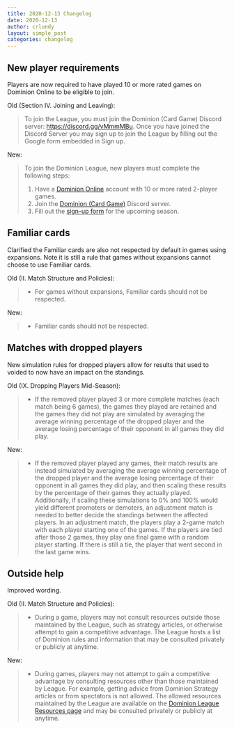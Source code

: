 ```yaml
---
title: 2020-12-13 Changelog
date: 2020-12-13
author: crlundy
layout: simple_post
categories: changelog
---
```

## New player requirements

Players are now required to have played 10 or more rated games on Dominion Online to be eligible to join.

Old (Section IV. Joining and Leaving):
> To join the League, you must join the Dominion (Card Game) Discord server: https://discord.gg/vMmmMBu. Once you have joined the Discord Server you may sign up to join the League by filling out the Google form embedded in Sign up.

New:
> To join the Dominion League, new players must complete the following steps:
> 1. Have a <a href="http://dominion.games">Dominion Online</a> account with 10 or more rated 2-player games.
> 2. Join the <a href="https://discord.gg/vMmmMBu">Dominion (Card Game)</a> Discord server.
> 3. Fill out the <a href="http://dominionleague.org/sign-ups">sign-up form</a> for the upcoming season.


## Familiar cards

Clarified the Familiar cards are also not respected by default in games using expansions. Note it is still a rule that games without expansions cannot choose to use Familiar cards.

Old (II. Match Structure and Policies):
> * For games without expansions, Familiar cards should not be respected.

New:
> * Familiar cards should not be respected.


## Matches with dropped players

New simulation rules for dropped players allow for results that used to voided to now have an impact on the standings.

Old (IX. Dropping Players Mid-Season):
> * If the removed player played 3 or more complete matches (each match being 6 games), the games they played are retained and the games they did not play are simulated by averaging the average winning percentage of the dropped player and the average losing percentage of their opponent in all games they did play.

New:
> * If the removed player played any games, their match results are instead simulated by averaging the average winning percentage of the dropped player and the average losing percentage of their opponent in all games they did play, and then scaling these results by the percentage of their games they actually played. Additionally, if scaling these simulations to 0% and 100% would yield different promoters or demoters, an adjustment match is needed to better decide the standings between the affected players. In an adjustment match, the players play a 2-game match with each player starting one of the games. If the players are tied after those 2 games, they play one final game with a random player starting. If there is still a tie, the player that went second in the last game wins.


## Outside help

Improved wording.

Old (II. Match Structure and Policies):
> * During a game, players may not consult resources outside those maintained by the League, such as strategy articles, or otherwise attempt to gain a competitive advantage. The League hosts a list of Dominion rules and information that may be consulted privately or publicly at anytime.

New:
> * During games, players may not attempt to gain a competitive advantage by consulting resources other than those maintained by League. For example, getting advice from Dominion Strategy articles or from spectators is not allowed. The allowed resources maintained by the League are available on the <a href="https://dominionleague.org/resources">Dominion League Resources page</a> and may be consulted privately or publicly at anytime.
